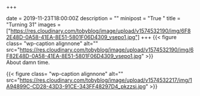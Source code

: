 +++

date = 2019-11-23T18:00:00Z
description = ""
minipost = "True "
title = "Turning 31"
images = ["https://res.cloudinary.com/tobyblog/image/upload/v1574532190/img/6F82E48D-0A58-41EA-8E51-5801F06D4309_vsepo1.jpg"]
+++
{{< figure class= "wp-caption alignnone" alt="" src="https://res.cloudinary.com/tobyblog/image/upload/v1574532190/img/6F82E48D-0A58-41EA-8E51-5801F06D4309_vsepo1.jpg" >}}  
About damn time.  
  
{{< figure class= "wp-caption alignnone" alt="" src="https://res.cloudinary.com/tobyblog/image/upload/v1574532217/img/1A94899C-CD28-43D3-91CE-343FF48297D4_pkzzsi.jpg" >}}
